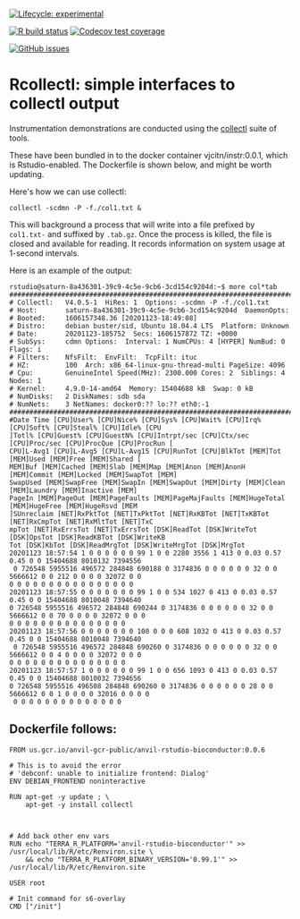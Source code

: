 <!-- badges: start -->

[![Lifecycle:
experimental](https://img.shields.io/badge/lifecycle-experimental-orange.svg)](https://www.tidyverse.org/lifecycle/#experimental)

<!--
[![BioC
status](http://www.bioconductor.org/shields/build/release/bioc/Rcollectl.svg)](https://bioconductor.org/checkResults/release/bioc-LATEST/Rcollectl)
[![BioC dev
status](http://www.bioconductor.org/shields/build/devel/bioc/Rcollectl.svg)](https://bioconductor.org/checkResults/devel/bioc-LATEST/Rcollectl)
-->
[![R build
status](https://github.com/vjcitn/Rcollectl/workflows/R-CMD-check-bioc/badge.svg)](https://github.com/vjcitn/Rcollectl/actions)
[![Codecov test
coverage](https://codecov.io/gh/vjcitn/Rcollectl/branch/master/graph/badge.svg)](https://codecov.io/gh/vjcitn/Rcollectl?branch=master)
<!--
[![Support site activity, last 6 months: tagged questions/avg. answers
per question/avg. comments per question/accepted answers, or 0 if no
tagged
posts.](http://www.bioconductor.org/shields/posts/Rcollectl.svg)](https://support.bioconductor.org/t/Rcollectl/)
-->
[![GitHub
issues](https://img.shields.io/github/issues/vjcitn/Rcollectl)](https://github.com/vjcitn/Rcollectl/issues)
<!-- badges: end -->

# Rcollectl: simple interfaces to collectl output

Instrumentation demonstrations are conducted using the [collectl](http://collectl.sourceforge.net/index.html) suite of tools.  

These have been bundled in to the docker container vjcitn/instr:0.0.1, which is Rstudio-enabled.  The Dockerfile
is shown below, and might be worth updating.

Here's how we can use collectl:
```
collectl -scdmn -P -f./col1.txt &
```
This will background a process that will write into a file prefixed by  `col1.txt-` and suffixed by `.tab.gz`.
Once the process is killed, the file is closed and available for reading.  It records information on system usage at 1-second intervals.

Here is an example of the output:
```
rstudio@saturn-8a436301-39c9-4c5e-9cb6-3cd154c9204d:~$ more col*tab
################################################################################
# Collectl:   V4.0.5-1  HiRes: 1  Options: -scdmn -P -f./col1.txt
# Host:       saturn-8a436301-39c9-4c5e-9cb6-3cd154c9204d  DaemonOpts:
# Booted:     1606157348.36 [20201123-18:49:08]
# Distro:     debian buster/sid, Ubuntu 18.04.4 LTS  Platform: Unknown
# Date:       20201123-185752  Secs: 1606157872 TZ: +0000
# SubSys:     cdmn Options:  Interval: 1 NumCPUs: 4 [HYPER] NumBud: 0 Flags: i
# Filters:    NfsFilt:  EnvFilt:  TcpFilt: ituc
# HZ:         100  Arch: x86_64-linux-gnu-thread-multi PageSize: 4096
# Cpu:        GenuineIntel Speed(MHz): 2300.000 Cores: 2  Siblings: 4 Nodes: 1
# Kernel:     4.9.0-14-amd64  Memory: 15404688 kB  Swap: 0 kB
# NumDisks:   2 DiskNames: sdb sda
# NumNets:    3 NetNames: docker0:?? lo:?? eth0:-1
################################################################################
#Date Time [CPU]User% [CPU]Nice% [CPU]Sys% [CPU]Wait% [CPU]Irq% [CPU]Soft% [CPU]Steal% [CPU]Idle% [CPU
]Totl% [CPU]Guest% [CPU]GuestN% [CPU]Intrpt/sec [CPU]Ctx/sec [CPU]Proc/sec [CPU]ProcQue [CPU]ProcRun [
CPU]L-Avg1 [CPU]L-Avg5 [CPU]L-Avg15 [CPU]RunTot [CPU]BlkTot [MEM]Tot [MEM]Used [MEM]Free [MEM]Shared [
MEM]Buf [MEM]Cached [MEM]Slab [MEM]Map [MEM]Anon [MEM]AnonH [MEM]Commit [MEM]Locked [MEM]SwapTot [MEM]
SwapUsed [MEM]SwapFree [MEM]SwapIn [MEM]SwapOut [MEM]Dirty [MEM]Clean [MEM]Laundry [MEM]Inactive [MEM]
PageIn [MEM]PageOut [MEM]PageFaults [MEM]PageMajFaults [MEM]HugeTotal [MEM]HugeFree [MEM]HugeRsvd [MEM
]SUnreclaim [NET]RxPktTot [NET]TxPktTot [NET]RxKBTot [NET]TxKBTot [NET]RxCmpTot [NET]RxMltTot [NET]TxC
mpTot [NET]RxErrsTot [NET]TxErrsTot [DSK]ReadTot [DSK]WriteTot [DSK]OpsTot [DSK]ReadKBTot [DSK]WriteKB
Tot [DSK]KbTot [DSK]ReadMrgTot [DSK]WriteMrgTot [DSK]MrgTot
20201123 18:57:54 1 0 0 0 0 0 0 99 1 0 0 2280 3556 1 413 0 0.03 0.57 0.45 0 0 15404688 8010132 7394556
 0 726548 5955516 496572 284848 690188 0 3174836 0 0 0 0 0 0 32 0 0 5666612 0 0 212 0 0 0 0 32072 0 0
0 0 0 0 0 0 0 0 0 0 0 0 0 0 0 0
20201123 18:57:55 0 0 0 0 0 0 0 99 1 0 0 534 1027 0 413 0 0.03 0.57 0.45 0 0 15404688 8010048 7394640
0 726548 5955516 496572 284848 690244 0 3174836 0 0 0 0 0 0 32 0 0 5666612 0 0 70 0 0 0 0 32072 0 0 0
0 0 0 0 0 0 0 0 0 0 0 0 0 0 0
20201123 18:57:56 0 0 0 0 0 0 0 100 0 0 0 608 1032 0 413 0 0.03 0.57 0.45 0 0 15404688 8010048 7394640
 0 726548 5955516 496572 284848 690260 0 3174836 0 0 0 0 0 0 32 0 0 5666612 0 0 4 0 0 0 0 32072 0 0 0
0 0 0 0 0 0 0 0 0 0 0 0 0 0 0
20201123 18:57:57 1 0 0 0 0 0 0 99 1 0 0 656 1093 0 413 0 0.03 0.57 0.45 0 0 15404688 8010032 7394656
0 726548 5955516 496508 284848 690260 0 3174836 0 0 0 0 0 0 28 0 0 5666612 0 0 1 0 0 0 0 32016 0 0 0 0
 0 0 0 0 0 0 0 0 0 0 0 0 0 0

```


## Dockerfile follows:
```
FROM us.gcr.io/anvil-gcr-public/anvil-rstudio-bioconductor:0.0.6

# This is to avoid the error
# 'debconf: unable to initialize frontend: Dialog'
ENV DEBIAN_FRONTEND noninteractive

RUN apt-get -y update ; \
    apt-get -y install collectl



# Add back other env vars
RUN echo "TERRA_R_PLATFORM='anvil-rstudio-bioconductor'" >> /usr/local/lib/R/etc/Renviron.site \
    && echo "TERRA_R_PLATFORM_BINARY_VERSION='0.99.1'" >> /usr/local/lib/R/etc/Renviron.site

USER root

# Init command for s6-overlay
CMD ["/init"]
```
